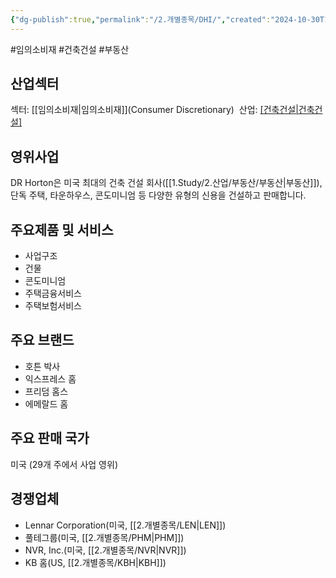 ```yaml
---
{"dg-publish":true,"permalink":"/2.개별종목/DHI/","created":"2024-10-30T17:33:51.490+09:00","updated":"2025-07-29T21:37:04.567+09:00"}
---
```


#임의소비재 #건축건설 #부동산

## 산업섹터

섹터: [[임의소비재\|임의소비재]](Consumer Discretionary) 
산업: [[건축건설\|건축건설]](Homebuilding)  

## 영위사업

DR Horton은 미국 최대의 건축 건설 회사([[1.Study/2.산업/부동산/부동산\|부동산]]), 단독 주택, 타운하우스, 콘도미니엄 등 다양한 유형의 신용을 건설하고 판매합니다.

## 주요제품 및 서비스

- 사업구조
- 건물
- 콘도미니엄
- 주택금융서비스
- 주택보험서비스

## 주요 브랜드

- 호튼 박사
- 익스프레스 홈
- 프리덤 홈스
- 에메랄드 홈

## 주요 판매 국가

미국 (29개 주에서 사업 영위)

## 경쟁업체

- Lennar Corporation(미국, [[2.개별종목/LEN\|LEN]])
- 풀테그룹(미국, [[2.개별종목/PHM\|PHM]])
- NVR, Inc.(미국, [[2.개별종목/NVR\|NVR]])
- KB 홈(US, [[2.개별종목/KBH\|KBH]])
